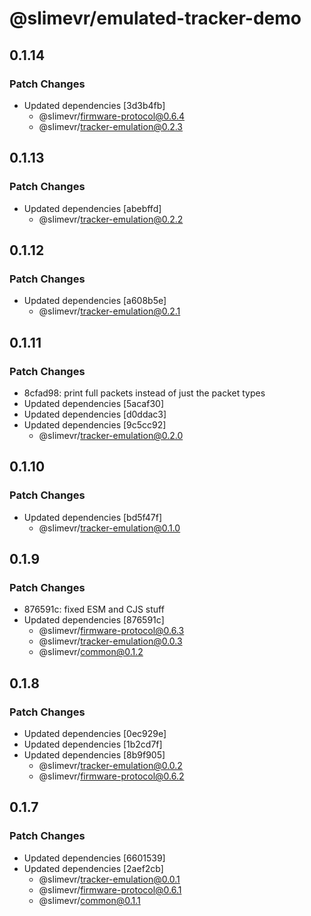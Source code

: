 # @slimevr/emulated-tracker-demo

## 0.1.14

### Patch Changes

- Updated dependencies [3d3b4fb]
  - @slimevr/firmware-protocol@0.6.4
  - @slimevr/tracker-emulation@0.2.3

## 0.1.13

### Patch Changes

- Updated dependencies [abebffd]
  - @slimevr/tracker-emulation@0.2.2

## 0.1.12

### Patch Changes

- Updated dependencies [a608b5e]
  - @slimevr/tracker-emulation@0.2.1

## 0.1.11

### Patch Changes

- 8cfad98: print full packets instead of just the packet types
- Updated dependencies [5acaf30]
- Updated dependencies [d0ddac3]
- Updated dependencies [9c5cc92]
  - @slimevr/tracker-emulation@0.2.0

## 0.1.10

### Patch Changes

- Updated dependencies [bd5f47f]
  - @slimevr/tracker-emulation@0.1.0

## 0.1.9

### Patch Changes

- 876591c: fixed ESM and CJS stuff
- Updated dependencies [876591c]
  - @slimevr/firmware-protocol@0.6.3
  - @slimevr/tracker-emulation@0.0.3
  - @slimevr/common@0.1.2

## 0.1.8

### Patch Changes

- Updated dependencies [0ec929e]
- Updated dependencies [1b2cd7f]
- Updated dependencies [8b9f905]
  - @slimevr/tracker-emulation@0.0.2
  - @slimevr/firmware-protocol@0.6.2

## 0.1.7

### Patch Changes

- Updated dependencies [6601539]
- Updated dependencies [2aef2cb]
  - @slimevr/tracker-emulation@0.0.1
  - @slimevr/firmware-protocol@0.6.1
  - @slimevr/common@0.1.1
